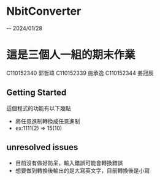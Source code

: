 # NbitConverter
-- 2024/01/28
# 這是三個人一組的期末作業
C110152340 郭哲瑋
C110152339 施承逸
C110152344 姜冠辰

## Getting Started
這個程式的功能有以下幾點
- 將任意進制轉換成任意進制
- ex:1111(2) => 15(10)

## unresolved issues
- 目前沒有做好防呆，輸入錯誤可能會轉換錯誤
- 想要做到轉換後輸出的是大寫英文字，目前轉換後是小寫